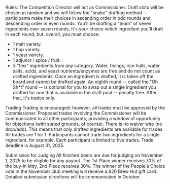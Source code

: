 Rules:
The Competition Director will act as Commissioner. Draft slots will be chosen at random and we will follow the "snake" drafting method -- participants make their choices in ascending order in odd rounds and descending order in even rounds.
You'll be drafting a "team" of seven ingredients over seven rounds. It's your choice which ingredient you'll draft in each round, but, overall, you must choose:
- 1 malt variety.
- 1 hop variety.
- 1 yeast variety.
- 1 adjunct / spice / fruit.
- 3 "flex" ingredients from any category.
Water, finings, rice hulls, water salts, acids, and yeast nutrients/enzymes are free and do not count as drafted ingredients.
Once an ingredient is drafted, it is taken off the board and cannot be drafted again.
An eighth round -- called the "Oh Sh*t" round -- is optional for you to swap out a single ingredient you drafted for one that is available in the draft pool -- penalty free. After that, it's trades only.

Trading
Trading is encouraged; however, all trades must be approved by the Commissioner. Proposed trades involving the Commissioner will be communicated to all other participants, providing a window of opportunity for objections (with stated grounds, of course).
There is no waiver wire (no drop/add). This means that only drafted ingredients are available for trades.
All trades are 1 for 1. Participants cannot trade two ingredients for a single ingredient, for example.
Each participant is limited to five trades. 
Trade deadline is August 31, 2025.

Submission for Judging
All finished beers are due for judging on November 1, 2025 to be eligible for any payout. The 1st Place winner receives 70% of the buy-in kitty, 2nd Place receives 30%. The winner of the People's Choice vote in the November club meeting will receive a $20 Brew Hut gift card.
Detailed submission directions will be communicated in October.
